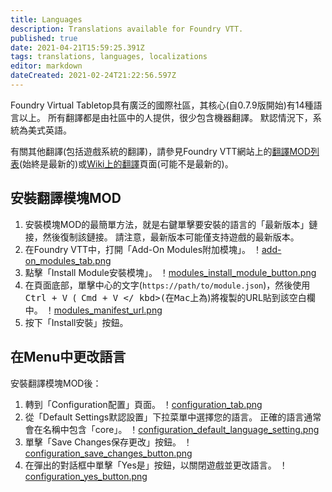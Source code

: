```yaml
---
title: Languages
description: Translations available for Foundry VTT.
published: true
date: 2021-04-21T15:59:25.391Z
tags: translations, languages, localizations
editor: markdown
dateCreated: 2021-02-24T21:22:56.597Z
---
```


Foundry Virtual Tabletop具有廣泛的國際社區，其核心(自0.7.9版開始)有14種語言以上。 所有翻譯都是由社區中的人提供，很少包含機器翻譯。 默認情況下，系統為美式英語。

有關其他翻譯(包括遊戲系統的翻譯)，請參見Foundry VTT網站上的[翻譯MOD列表](https://foundryvtt.com/packages/tag/translation)(始終是最新的)或[Wiki上的翻譯](https://foundryvtt.wiki/en/community/Community-Translations)頁面(可能不是最新的)。


## 安裝翻譯模塊MOD
1. 安裝模塊MOD的最簡單方法，就是右鍵單擊要安裝的語言的「最新版本」鏈接，然後復制該鏈接。 請注意，最新版本可能僅支持遊戲的最新版本。
1. 在Foundry VTT中，打開「Add-On Modules附加模塊」。
！[add-on_modules_tab.png](/fvtt-ui/add-on_modules_tab.png)
1. 點擊「Install Module安裝模塊」。
！[modules_install_module_button.png](/fvtt-ui/modules_install_module_button.png)
1. 在頁面底部，單擊中心的文字(`https://path/to/module.json`)，然後使用<kbd> Ctrl + V </kbd>(<kbd> Cmd + V </ kbd>(在Mac上為</kbd>)將複製的URL貼到該空白欄中。
！[modules_manifest_url.png](/fvtt-ui/modules_manifest_url.png)
1. 按下「Install安裝」按鈕。

## 在Menu中更改語言
安裝翻譯模塊MOD後：
1. 轉到「Configuration配置」頁面。
！[configuration_tab.png](/fvtt-ui/configuration_tab.png)
1. 從「Default Settings默認設置」下拉菜單中選擇您的語言。 正確的語言通常會在名稱中包含「core」。
！[configuration_default_language_setting.png](/fvtt-ui/configuration_default_language_setting.png)
1. 單擊「Save Changes保存更改」按鈕。
！[configuration_save_changes_button.png](/fvtt-ui/configuration_save_changes_button.png)
1. 在彈出的對話框中單擊「Yes是」按鈕，以關閉遊戲並更改語言。
！[configuration_yes_button.png](/fvtt-ui/configuration_yes_button.png)
